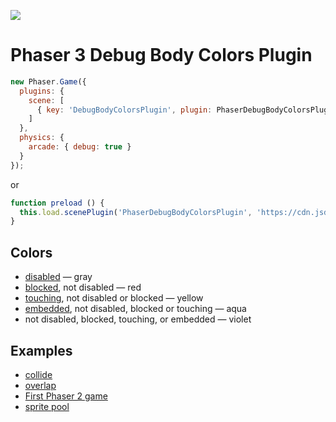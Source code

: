 ![](https://samme.github.io/phaser-plugin-debug-body-colors/preview.png)

Phaser 3 Debug Body Colors Plugin
=================================

```javascript
new Phaser.Game({
  plugins: {
    scene: [
      { key: 'DebugBodyColorsPlugin', plugin: PhaserDebugBodyColorsPlugin, mapping: 'debugBodyColors' }
    ]
  },
  physics: {
    arcade: { debug: true }
  }
});
```

or

```js
function preload () {
  this.load.scenePlugin('PhaserDebugBodyColorsPlugin', 'https://cdn.jsdelivr.net/npm/phaser-plugin-debug-body-colors@3.0.0');
}
```

Colors
------

- [disabled][0] — gray
- [blocked][1], not disabled — red
- [touching][2], not disabled or blocked — yellow
- [embedded][3], not disabled, blocked or touching — aqua
- not disabled, blocked, touching, or embedded — violet

Examples
--------

- [collide](https://codepen.io/samme/pen/aPdGKO)
- [overlap](https://codepen.io/samme/pen/RdYKqO)
- [First Phaser 2 game](https://codepen.io/samme/pen/LqGdON)
- [sprite pool](https://codepen.io/samme/pen/RwWmXrx)

[0]: https://photonstorm.github.io/phaser3-docs/Phaser.Physics.Arcade.Body.html#enable
[1]: https://photonstorm.github.io/phaser3-docs/Phaser.Physics.Arcade.Body.html#blocked
[2]: https://photonstorm.github.io/phaser3-docs/Phaser.Physics.Arcade.Body.html#touching
[3]: https://photonstorm.github.io/phaser3-docs/Phaser.Physics.Arcade.Body.html#embedded

